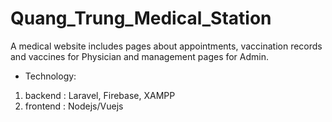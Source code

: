 # Quang_Trung_Medical_Station

A medical website includes pages about appointments, vaccination records and vaccines for Physician and management pages for Admin.

- Technology:
1. backend : Laravel, Firebase, XAMPP
2. frontend : Nodejs/Vuejs
